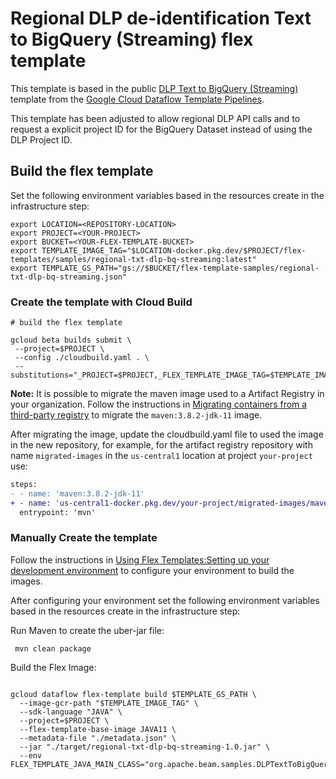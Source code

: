 # Regional DLP de-identification Text to BigQuery (Streaming) flex template

This template is based in the public [DLP Text to BigQuery (Streaming)](https://github.com/GoogleCloudPlatform/DataflowTemplates/blob/master/src/main/java/com/google/cloud/teleport/templates/DLPTextToBigQueryStreaming.java) template from the [Google Cloud Dataflow Template Pipelines](https://github.com/GoogleCloudPlatform/DataflowTemplates).

This template has been adjusted to allow regional DLP API calls and to request a explicit project ID for the  BigQuery Dataset instead of using the DLP Project ID.

## Build the flex template

Set the following environment variables based in the resources create in the infrastructure step:

```shell
export LOCATION=<REPOSITORY-LOCATION>
export PROJECT=<YOUR-PROJECT>
export BUCKET=<YOUR-FLEX-TEMPLATE-BUCKET>
export TEMPLATE_IMAGE_TAG="$LOCATION-docker.pkg.dev/$PROJECT/flex-templates/samples/regional-txt-dlp-bq-streaming:latest"
export TEMPLATE_GS_PATH="gs://$BUCKET/flex-template-samples/regional-txt-dlp-bq-streaming.json"
```

### Create the template with Cloud Build

```shell
# build the flex template

gcloud beta builds submit \
 --project=$PROJECT \
 --config ./cloudbuild.yaml . \
 --substitutions="_PROJECT=$PROJECT,_FLEX_TEMPLATE_IMAGE_TAG=$TEMPLATE_IMAGE_TAG,_TEMPLATE_GS_PATH=$TEMPLATE_GS_PATH"
 ```

**Note:** It is possible to migrate the maven image used to a Artifact Registry in your organization.
Follow the instructions in [Migrating containers from a third-party registry](https://cloud.google.com/artifact-registry/docs/docker/migrate-external-containers)
to migrate the `maven:3.8.2-jdk-11` image.

After migrating the image, update the cloudbuild.yaml file to used the image in the new repository, for example, for the artifact registry repository with name `migrated-images` in the `us-central1` location at project `your-project` use:

```diff
steps:
- - name: 'maven:3.8.2-jdk-11'
+ - name: 'us-central1-docker.pkg.dev/your-project/migrated-images/maven:3.8.2-jdk-11'
  entrypoint: 'mvn'
```

### Manually Create the template

Follow the instructions in [Using Flex Templates:Setting up your development environment](https://cloud.google.com/dataflow/docs/guides/templates/using-flex-templates#setting_up_your_development_environment) to configure your environment to build the images.

After configuring your environment set the following environment variables based in the resources create in the infrastructure step:

Run Maven to create the uber-jar file:

```shell
 mvn clean package
```

Build the Flex Image:

```shell

gcloud dataflow flex-template build $TEMPLATE_GS_PATH \
  --image-gcr-path "$TEMPLATE_IMAGE_TAG" \
  --sdk-language "JAVA" \
  --project=$PROJECT \
  --flex-template-base-image JAVA11 \
  --metadata-file "./metadata.json" \
  --jar "./target/regional-txt-dlp-bq-streaming-1.0.jar" \
  --env FLEX_TEMPLATE_JAVA_MAIN_CLASS="org.apache.beam.samples.DLPTextToBigQueryStreaming"
```
